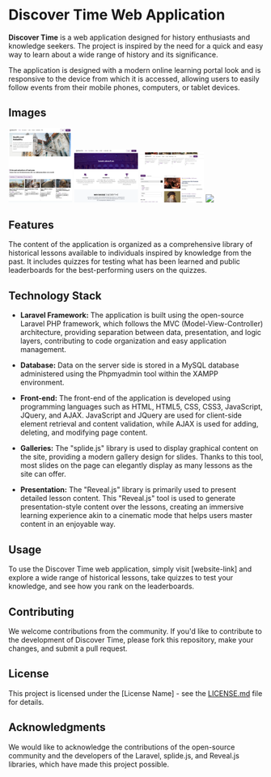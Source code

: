 # Discover Time Web Application

**Discover Time** is a web application designed for history enthusiasts and knowledge seekers. The project is inspired by the need for a quick and easy way to learn about a wide range of history and its significance.

The application is designed with a modern online learning portal look and is responsive to the device from which it is accessed, allowing users to easily follow events from their mobile phones, computers, or tablet devices.
## Images
<img src="readme-images/home_page.png" width="25%"></img>
<img src="readme-images/about_page.png" width="25%"></img>
<img src="readme-images/lectures_page.png" width="25%"></img>
<img src="readme-images/quizess_page.png" width="25%"></img>

## Features

The content of the application is organized as a comprehensive library of historical lessons available to individuals inspired by knowledge from the past. It includes quizzes for testing what has been learned and public leaderboards for the best-performing users on the quizzes.

## Technology Stack

- **Laravel Framework:** The application is built using the open-source Laravel PHP framework, which follows the MVC (Model-View-Controller) architecture, providing separation between data, presentation, and logic layers, contributing to code organization and easy application management.

- **Database:** Data on the server side is stored in a MySQL database administered using the Phpmyadmin tool within the XAMPP environment.

- **Front-end:** The front-end of the application is developed using programming languages such as HTML, HTML5, CSS, CSS3, JavaScript, JQuery, and AJAX. JavaScript and JQuery are used for client-side element retrieval and content validation, while AJAX is used for adding, deleting, and modifying page content.

- **Galleries:** The "splide.js" library is used to display graphical content on the site, providing a modern gallery design for slides. Thanks to this tool, most slides on the page can elegantly display as many lessons as the site can offer.

- **Presentation:** The "Reveal.js" library is primarily used to present detailed lesson content. This "Reveal.js" tool is used to generate presentation-style content over the lessons, creating an immersive learning experience akin to a cinematic mode that helps users master content in an enjoyable way.

## Usage

To use the Discover Time web application, simply visit [website-link] and explore a wide range of historical lessons, take quizzes to test your knowledge, and see how you rank on the leaderboards.

## Contributing

We welcome contributions from the community. If you'd like to contribute to the development of Discover Time, please fork this repository, make your changes, and submit a pull request.

## License

This project is licensed under the [License Name] - see the [LICENSE.md](LICENSE.md) file for details.

## Acknowledgments

We would like to acknowledge the contributions of the open-source community and the developers of the Laravel, splide.js, and Reveal.js libraries, which have made this project possible.
